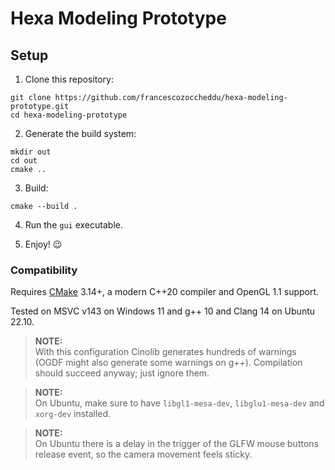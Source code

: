 # Hexa Modeling Prototype

## Setup

1. Clone this repository:

```Shell
git clone https://github.com/francescozoccheddu/hexa-modeling-prototype.git
cd hexa-modeling-prototype
```

2. Generate the build system:

```Shell
mkdir out
cd out
cmake ..
```

3. Build:

```Shell
cmake --build .
```

4. Run the `gui` executable.

5. Enjoy! 😉

### Compatibility

Requires [CMake](https://cmake.org/) 3.14+, a modern C++20 compiler and OpenGL 1.1 support.

Tested on MSVC v143 on Windows 11 and g++ 10 and Clang 14 on Ubuntu 22.10. 

> **NOTE:**  
> With this configuration Cinolib generates hundreds of warnings (OGDF might also generate some warnings on g++). Compilation should succeed anyway; just ignore them.

> **NOTE:**  
> On Ubuntu, make sure to have `libgl1-mesa-dev`, `libglu1-mesa-dev` and `xorg-dev` installed.

> **NOTE:**  
> On Ubuntu there is a delay in the trigger of the GLFW mouse buttons release event, so the camera movement feels sticky.
